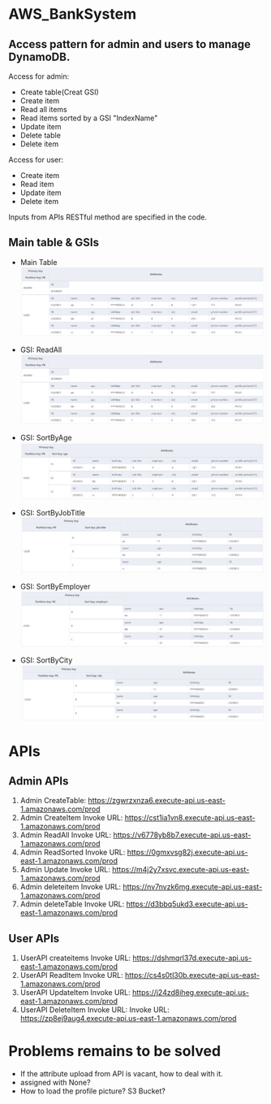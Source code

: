 ﻿# AWS_BankSystem

## Access pattern for admin and users to manage DynamoDB.

Access for admin:
- Create table(Creat GSI)
- Create item
- Read all items
- Read items sorted by a GSI "IndexName"
- Update item
- Delete table
- Delete item

Access for user:
- Create item
- Read item
- Update item
- Delete item

Inputs from APIs RESTful method are specified in the code.

## Main table & GSIs
- Main Table
![main table](./BussinessCardGSIImage/GSI_readall.png)

- GSI: ReadAll
![GSI: ReadAll](./BussinessCardGSIImage/GSI_readall.png)

- GSI: SortByAge
![GSI: SortByAge](./BussinessCardGSIImage/GSI_sortbyage.png)

- GSI: SortByJobTitle
![GSI: SortByJobTitle](./BussinessCardGSIImage/GSI_sortbyjobtitle.png)

- GSI: SortByEmployer
![GSI: SortByEmployer](./BussinessCardGSIImage/GSI_sortbyemployer.png)

- GSI: SortByCity
![GSI: SortByCity](./BussinessCardGSIImage/GSI_sortbycity.png)



# APIs
## Admin APIs

1. Admin CreateTable:  https://zgwrzxnza6.execute-api.us-east-1.amazonaws.com/prod
2. Admin CreateItem  Invoke URL: https://cst1ia1vn8.execute-api.us-east-1.amazonaws.com/prod
3. Admin ReadAll  Invoke URL: https://v6778yb8b7.execute-api.us-east-1.amazonaws.com/prod
4. Admin ReadSorted  Invoke URL: https://0gmxvsg82j.execute-api.us-east-1.amazonaws.com/prod
5. Admin Update  Invoke URL: https://m4j2y7xsvc.execute-api.us-east-1.amazonaws.com/prod
6. Admin deleteitem  Invoke URL: https://nv7nvzk6mg.execute-api.us-east-1.amazonaws.com/prod
7. Admin deleteTable Invoke URL: https://d3bbq5ukd3.execute-api.us-east-1.amazonaws.com/prod

## User APIs
1. UserAPI createitems  Invoke URL: https://dshmqrl37d.execute-api.us-east-1.amazonaws.com/prod
2. UserAPI ReadItem Invoke URL: https://cs4s0tl30b.execute-api.us-east-1.amazonaws.com/prod
3. UserAPI UpdateItem Invoke URL: https://j24zd8iheg.execute-api.us-east-1.amazonaws.com/prod
4. UserAPI DeleteItem Invoke URL:  Invoke URL: https://zp8ej9aug4.execute-api.us-east-1.amazonaws.com/prod

# Problems remains to be solved
- If the attribute upload from API is vacant, how to deal with it.
 - assigned with None?
- How to load the profile picture? S3 Bucket?